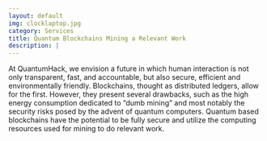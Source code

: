 ```yaml
---
layout: default
img: clocklaptop.jpg
category: Services
title: Quantum Blockchains Mining a Relevant Work
description: |
---
```

At QuantumHack, we envision a future in which human interaction is not only transparent, fast, and accountable, but also secure, efficient and environmentally friendly. Blockchains, thought as distributed ledgers, allow for the first. However, they present several drawbacks, such as the high energy consumption dedicated to “dumb mining” and most notably the security risks posed by the advent of quantum computers. Quantum based blockchains have the potential to be fully secure and utilize the computing resources used for mining to do relevant work.
